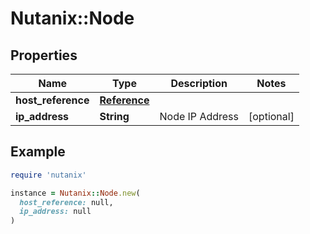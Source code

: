 # Nutanix::Node

## Properties

| Name | Type | Description | Notes |
| ---- | ---- | ----------- | ----- |
| **host_reference** | [**Reference**](Reference.md) |  |  |
| **ip_address** | **String** | Node IP Address | [optional] |

## Example

```ruby
require 'nutanix'

instance = Nutanix::Node.new(
  host_reference: null,
  ip_address: null
)
```


